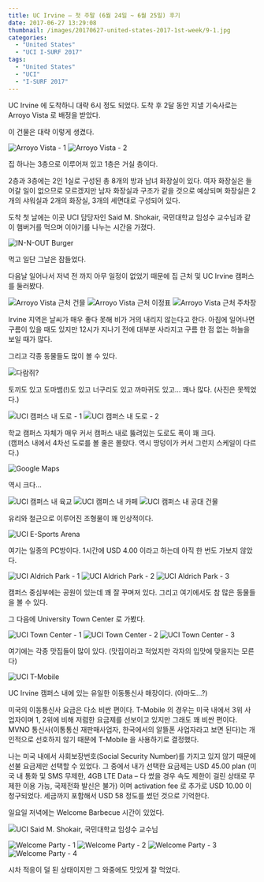 ```yaml
---
title: UC Irvine – 첫 주말 (6월 24일 ~ 6월 25일) 후기
date: 2017-06-27 13:29:08
thumbnail: /images/20170627-united-states-2017-1st-week/9-1.jpg
categories:
  - "United States"
  - "UCI I-SURF 2017"
tags:
  - "United States"
  - "UCI"
  - "I-SURF 2017"
---
```


UC Irvine 에 도착하니 대략 6시 정도 되었다. 도착 후 2달 동안 지낼 기숙사로는 Arroyo Vista 로 배정을 받았다.

<!-- more -->

이 건물은 대략 이렇게 생겼다.

<div class="justified-gallery">

![Arroyo Vista - 1](/images/20170627-united-states-2017-1st-week/1-1.jpg)
![Arroyo Vista - 2](/images/20170627-united-states-2017-1st-week/2-1.jpg)

</div>

집 하나는 3층으로 이루어져 있고 1층은 거실 층이다.

2층과 3층에는 2인 1실로 구성된 총 8개의 방과 남녀 화장실이 있다. 여자 화장실은 들어갈 일이 없으므로 모르겠지만 남자 화장실과 구조가 같을 것으로 예상되며 화장실은 2개의 샤워실과 2개의 화장실, 3개의 세면대로 구성되어 있다.

도착 첫 날에는 이곳 UCI 담당자인 Said M. Shokair, 국민대학교 임성수 교수님과 같이 햄버거를 먹으며 이야기를 나누는 시간을 가졌다.

![IN-N-OUT Burger](/images/20170627-united-states-2017-1st-week/3-1.jpg)

먹고 일단 그날은 잠들었다.

다음날 일어나서 저녁 전 까지 아무 일정이 없었기 때문에 집 근처 및 UC Irvine 캠퍼스를 둘러봤다.

<div class="justified-gallery">

![Arroyo Vista 근처 건믈](/images/20170627-united-states-2017-1st-week/4-1.jpg)
![Arroyo Vista 근처 이정표](/images/20170627-united-states-2017-1st-week/5-1.jpg)
![Arroyo Vista 근처 주차장](/images/20170627-united-states-2017-1st-week/6-1.jpg)

</div>

Irvine 지역은 날씨가 매우 좋다 못해 비가 거의 내리지 않는다고 한다. 아침에 일어나면 구름이 있을 때도 있지만 12시가 지나기 전에 대부분 사라지고 구름 한 점 없는 하늘을 보일 때가 많다.

그리고 각종 동물들도 많이 볼 수 있다.

![다람쥐?](/images/20170627-united-states-2017-1st-week/7.jpg)

토끼도 있고 도마뱀(!)도 있고 너구리도 있고 까마귀도 있고… 꽤나 많다. (사진은 못찍었다.)

<div class="justified-gallery">

![UCI 캠퍼스 내 도로 - 1](/images/20170627-united-states-2017-1st-week/8-1.jpg)
![UCI 캠퍼스 내 도로 - 2](/images/20170627-united-states-2017-1st-week/9-1.jpg)

</div>

학교 캠퍼스 자체가 매우 커서 캠퍼스 내로 뚫려있는 도로도 폭이 꽤 크다.  
(캠퍼스 내에서 4차선 도로를 볼 줄은 몰랐다. 역시 땅덩이가 커서 그런지 스케일이 다르다.)

![Google Maps](/images/20170627-united-states-2017-1st-week/10-1.png)

역시 크다...

<div class="justified-gallery">

![UCI 캠퍼스 내 육교](/images/20170627-united-states-2017-1st-week/12.jpg)
![UCI 캠퍼스 내 카페](/images/20170627-united-states-2017-1st-week/13.jpg)
![UCI 캠퍼스 내 공대 건물](/images/20170627-united-states-2017-1st-week/14.jpg)

</div>

유리와 철근으로 이루어진 조형물이 꽤 인상적이다.

![UCI E-Sports Arena](/images/20170627-united-states-2017-1st-week/15.jpg)

여기는 일종의 PC방이다. 1시간에 USD 4.00 이라고 하는데 아직 한 번도 가보지 않았다.

<div class="justified-gallery">

![UCI Aldrich Park - 1](/images/20170627-united-states-2017-1st-week/16.jpg)
![UCI Aldrich Park - 2](/images/20170627-united-states-2017-1st-week/17.jpg)
![UCI Aldrich Park - 3](/images/20170627-united-states-2017-1st-week/18.jpg)

</div>

캠퍼스 중심부에는 공원이 있는데 꽤 잘 꾸며져 있다. 그리고 여기에서도 참 많은 동물들을 볼 수 있다.

그 다음에 University Town Center 로 가봤다.

<div class="justified-gallery">

![UCI Town Center - 1](/images/20170627-united-states-2017-1st-week/19.jpg)
![UCI Town Center - 2](/images/20170627-united-states-2017-1st-week/20.jpg)
![UCI Town Center - 3](/images/20170627-united-states-2017-1st-week/21.jpg)

</div>

여기에는 각종 맛집들이 많이 있다. (맛집이라고 적었지만 각자의 입맛에 맞을지는 모른다)

![UCI T-Mobile](/images/20170627-united-states-2017-1st-week/22.jpg)

UC Irvine 캠퍼스 내에 있는 유일한 이동통신사 매장이다. (아마도…?)

미국의 이동통신사 요금은 다소 비싼 편이다. T-Mobile 의 경우는 미국 내에서 3위 사업자이며 1, 2위에 비해 저렴한 요금제를 선보이고 있지만 그래도 꽤 비싼 편이다. MVNO 통신사(이통통신 재판매사업자, 한국에서의 알뜰폰 사업자라고 보면 된다)는 개인적으로 선호하지 않기 때문에 T-Mobile 을 사용하기로 결정했다.

나는 미국 내에서 사회보장번호(Social Security Number)를 가지고 있지 않기 때문에 선불 요금제만 선택할 수 있었다. 그 중에서 내가 선택한 요금제는 USD 45.00 plan (미국 내 통화 및 SMS 무제한, 4GB LTE Data – 다 썼을 경우 속도 제한이 걸린 상태로 무제한 이용 가능, 국제전화 발신은 불가) 이며 activation fee 로 추가로 USD 10.00 이 청구되었다. 세금까지 포함해서 USD 58 정도를 썼던 것으로 기억한다.

일요일 저녁에는 Welcome Barbecue 시간이 있었다.

![UCI Said M. Shokair, 국민대학교 임성수 교수님](/images/20170627-united-states-2017-1st-week/27.jpg)

<div class="justified-gallery">

![Welcome Party - 1](/images/20170627-united-states-2017-1st-week/23.jpg)
![Welcome Party - 2](/images/20170627-united-states-2017-1st-week/24.jpg)
![Welcome Party - 3](/images/20170627-united-states-2017-1st-week/25.jpg)
![Welcome Party - 4](/images/20170627-united-states-2017-1st-week/26.jpg)

</div>

시차 적응이 덜 된 상태이지만 그 와중에도 맛있게 잘 먹었다.
